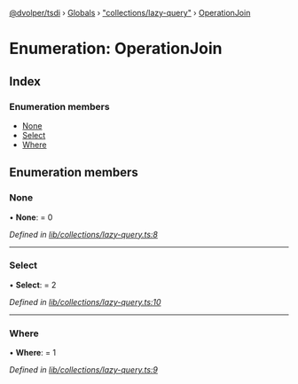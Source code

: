 [@dvolper/tsdi](../README.md) › [Globals](../globals.md) › ["collections/lazy-query"](../modules/_collections_lazy_query_.md) › [OperationJoin](_collections_lazy_query_.operationjoin.md)

# Enumeration: OperationJoin

## Index

### Enumeration members

* [None](_collections_lazy_query_.operationjoin.md#none)
* [Select](_collections_lazy_query_.operationjoin.md#select)
* [Where](_collections_lazy_query_.operationjoin.md#where)

## Enumeration members

###  None

• **None**: = 0

*Defined in [lib/collections/lazy-query.ts:8](https://github.com/DavidVollmers/typescript-dependency-injection/blob/b0a5e90/packages/tsdi/lib/collections/lazy-query.ts#L8)*

___

###  Select

• **Select**: = 2

*Defined in [lib/collections/lazy-query.ts:10](https://github.com/DavidVollmers/typescript-dependency-injection/blob/b0a5e90/packages/tsdi/lib/collections/lazy-query.ts#L10)*

___

###  Where

• **Where**: = 1

*Defined in [lib/collections/lazy-query.ts:9](https://github.com/DavidVollmers/typescript-dependency-injection/blob/b0a5e90/packages/tsdi/lib/collections/lazy-query.ts#L9)*
